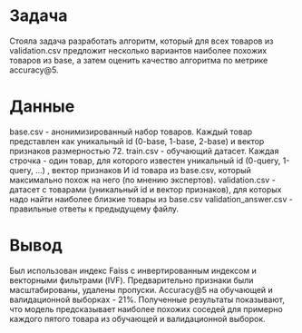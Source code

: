 # Задача
Стояла задача разработать алгоритм, который для всех товаров из validation.csv предложит несколько вариантов наиболее похожих товаров из base, а затем
оценить качество алгоритма по метрике accuracy@5.

# Данные
base.csv - анонимизированный набор товаров. Каждый товар представлен как уникальный id (0-base, 1-base, 2-base) и вектор признаков размерностью 72.
train.csv - обучающий датасет. Каждая строчка - один товар, для которого известен уникальный id (0-query, 1-query, …) , вектор признаков И id товара из base.csv, который максимально похож на него (по мнению экспертов).
validation.csv - датасет с товарами (уникальный id и вектор признаков), для которых надо найти наиболее близкие товары из base.csv
validation_answer.csv - правильные ответы к предыдущему файлу.

# Вывод
Был использован индекс Faiss с инвертированным индексом и векторными фильтрами (IVF).
Предварительно признаки были масштабированы, удалены пропуски.
Accuracy@5 на обучающей и валидационной выборках - 21%. Полученные результаты показывают, что модель предсказывает наиболее похожих соседей для примерно каждого пятого товара из обучающей и валидационной выборок.
